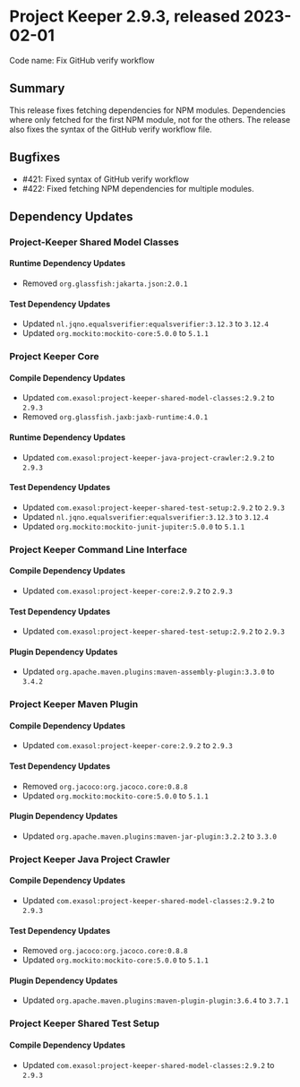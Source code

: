 # Project Keeper 2.9.3, released 2023-02-01

Code name: Fix GitHub verify workflow

## Summary

This release fixes fetching dependencies for NPM modules. Dependencies where only fetched for the first NPM module, not for the others. The release also fixes the syntax of the GitHub verify workflow file.

## Bugfixes

* #421: Fixed syntax of GitHub verify workflow
* #422: Fixed fetching NPM dependencies for multiple modules.

## Dependency Updates

### Project-Keeper Shared Model Classes

#### Runtime Dependency Updates

* Removed `org.glassfish:jakarta.json:2.0.1`

#### Test Dependency Updates

* Updated `nl.jqno.equalsverifier:equalsverifier:3.12.3` to `3.12.4`
* Updated `org.mockito:mockito-core:5.0.0` to `5.1.1`

### Project Keeper Core

#### Compile Dependency Updates

* Updated `com.exasol:project-keeper-shared-model-classes:2.9.2` to `2.9.3`
* Removed `org.glassfish.jaxb:jaxb-runtime:4.0.1`

#### Runtime Dependency Updates

* Updated `com.exasol:project-keeper-java-project-crawler:2.9.2` to `2.9.3`

#### Test Dependency Updates

* Updated `com.exasol:project-keeper-shared-test-setup:2.9.2` to `2.9.3`
* Updated `nl.jqno.equalsverifier:equalsverifier:3.12.3` to `3.12.4`
* Updated `org.mockito:mockito-junit-jupiter:5.0.0` to `5.1.1`

### Project Keeper Command Line Interface

#### Compile Dependency Updates

* Updated `com.exasol:project-keeper-core:2.9.2` to `2.9.3`

#### Test Dependency Updates

* Updated `com.exasol:project-keeper-shared-test-setup:2.9.2` to `2.9.3`

#### Plugin Dependency Updates

* Updated `org.apache.maven.plugins:maven-assembly-plugin:3.3.0` to `3.4.2`

### Project Keeper Maven Plugin

#### Compile Dependency Updates

* Updated `com.exasol:project-keeper-core:2.9.2` to `2.9.3`

#### Test Dependency Updates

* Removed `org.jacoco:org.jacoco.core:0.8.8`
* Updated `org.mockito:mockito-core:5.0.0` to `5.1.1`

#### Plugin Dependency Updates

* Updated `org.apache.maven.plugins:maven-jar-plugin:3.2.2` to `3.3.0`

### Project Keeper Java Project Crawler

#### Compile Dependency Updates

* Updated `com.exasol:project-keeper-shared-model-classes:2.9.2` to `2.9.3`

#### Test Dependency Updates

* Removed `org.jacoco:org.jacoco.core:0.8.8`
* Updated `org.mockito:mockito-core:5.0.0` to `5.1.1`

#### Plugin Dependency Updates

* Updated `org.apache.maven.plugins:maven-plugin-plugin:3.6.4` to `3.7.1`

### Project Keeper Shared Test Setup

#### Compile Dependency Updates

* Updated `com.exasol:project-keeper-shared-model-classes:2.9.2` to `2.9.3`
